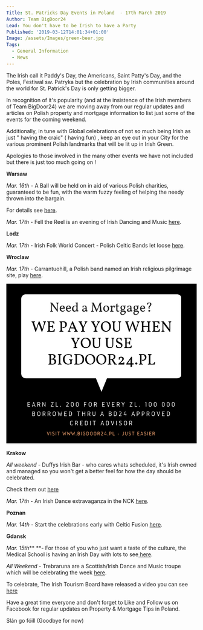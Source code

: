 ```yaml
---
Title: St. Patricks Day Events in Poland  - 17th March 2019
Author: Team BigDoor24
Lead: You don't have to be Irish to have a Party
Published: '2019-03-12T14:01:34+01:00'
Image: /assets/Images/green-beer.jpg
Tags:
  - General Information
  - News
---
```

The Irish call it Paddy's Day, the Americans, Saint Patty's Day, and the Poles, Festiwal sw. Patryka but the celebration by Irish communities around the world for St. Patrick's Day is only getting bigger.

In recognition of it's popularity (and at the insistence of the Irish members of Team BigDoor24) we are moving away from our regular updates and articles on Polish property and mortgage information to list just some of the events for the coming weekend.

Additionally, in tune with Global celebrations of not so much being Irish as just " having the craic" ( having fun) , keep an eye out in your City for the various prominent Polish landmarks that will be lit up in Irish Green.

Apologies to those involved in the many other events we have not included but there is just too much going on ! 

**Warsaw**

_Mar. 16th_ -  A Ball will be held on in aid of various Polish charities, guaranteed to be fun, with the warm fuzzy feeling of helping the needy thrown into the bargain.

For details see [here](http://irishball.pl/).

_Mar. 17th_ - Fell the Reel is an evening of Irish Dancing and Music [here](https://www.oko.com.pl/calendar/992-17-marca-niedziela-godz-20-30-feel-the-reel-dzien-sw-patryka-w-oko).

**Lodz**

_Mar. 17th_ - Irish Folk World Concert - Polish Celtic Bands let loose [here](http://teatr-muzyczny.lodz.pl/swiat-folku-irlandzkiego-muzyka-i-taniec?terminarz=2975#obsada).

**Wroclaw**

_Mar. 17th_ - Carrantuohill, a Polish band named an Irish religious pilgrimage site, play [here](https://www.carrantuohill.pl/koncerty/).

![](/assets/Images/we-pay-you-advert.png)

**Krakow**

_All weekend_ - Duffys Irish Bar - who cares whats scheduled, it's Irish owned and managed so you won't get a better feel for how the day should be celebrated.

Check them out [here](https://www.facebook.com/DUFFYSIRISHBAR/)

_Mar. 17th_ - An Irish Dance extravaganza in the NCK [here](https://nck.krakow.pl/wind-dancer-spektakl-tanca-irlandzkiego-eriu-sheeban/).

**Poznan**

_Mar. 14th_ - Start the celebrations early with Celtic Fusion [here](https://gumed.edu.pl/54310.html).

**Gdansk**

_Mar. 15th_** **- For those of you who just want a taste of the culture, the Medical School is having an Irish Day with lots to see[ here](https://gumed.edu.pl/54310.html).

_All Weekend_ - Trebraruna are a Scottish/Irish Dance and Music troupe which will be celebrating the week [here](http://trebraruna.pl/).

To celebrate, The Irish Tourism Board have released a video you can see [here](https://youtu.be/kVeUPnF4ZWM)

Have a great time everyone and don't forget to Like and Follow us on Facebook for regular updates on Property & Mortgage Tips in Poland.

Slán go fóill (Goodbye for now)
